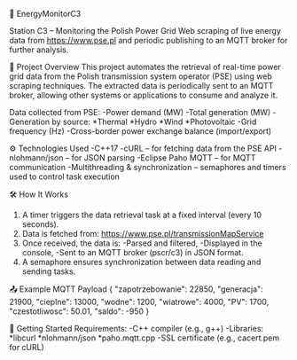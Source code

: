🔌 EnergyMonitorC3

Station C3 – Monitoring the Polish Power Grid
Web scraping of live energy data from https://www.pse.pl and periodic publishing to an MQTT broker for further analysis.


📌 Project Overview
This project automates the retrieval of real-time power grid data from the Polish transmission system operator (PSE) using web scraping techniques. The extracted data is periodically sent to an MQTT broker, allowing other systems or applications to consume and analyze it.

Data collected from PSE:
-Power demand (MW)
-Total generation (MW)
-Generation by source:
*Thermal
*Hydro
*Wind
*Photovoltaic
-Grid frequency (Hz)
-Cross-border power exchange balance (import/export)


⚙️ Technologies Used
-C++17
-cURL – for fetching data from the PSE API
-nlohmann/json – for JSON parsing
-Eclipse Paho MQTT – for MQTT communication
-Multithreading & synchronization – semaphores and timers used to control task execution


🛠️ How It Works
1. A timer triggers the data retrieval task at a fixed interval (every 10 seconds).
2. Data is fetched from: https://www.pse.pl/transmissionMapService
3. Once received, the data is:
-Parsed and filtered,
-Displayed in the console,
-Sent to an MQTT broker (pscr/c3) in JSON format.
4. A semaphore ensures synchronization between data reading and sending tasks.


📤 Example MQTT Payload
{
  "zapotrzebowanie": 22850,
  "generacja": 21900,
  "cieplne": 13000,
  "wodne": 1200,
  "wiatrowe": 4000,
  "PV": 1700,
  "czestotliwosc": 50.01,
  "saldo": -950
}


🚀 Getting Started
Requirements:
-C++ compiler (e.g., g++)
-Libraries:
*libcurl
*nlohmann/json
*paho.mqtt.cpp
-SSL certificate (e.g., cacert.pem for cURL)
